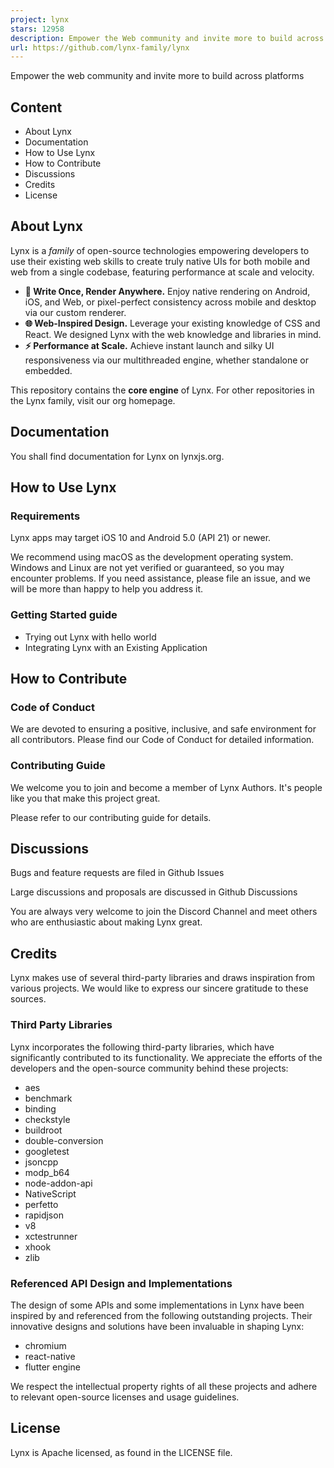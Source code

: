```yaml
---
project: lynx
stars: 12958
description: Empower the Web community and invite more to build across platforms.
url: https://github.com/lynx-family/lynx
---
```


Empower the web community and invite more to build across platforms

Content
-------

-   About Lynx
-   Documentation
-   How to Use Lynx
-   How to Contribute
-   Discussions
-   Credits
-   License

About Lynx
----------

Lynx is a _family_ of open-source technologies empowering developers to use their existing web skills to create truly native UIs for both mobile and web from a single codebase, featuring performance at scale and velocity.

-   **💫 Write Once, Render Anywhere.** Enjoy native rendering on Android, iOS, and Web, or pixel-perfect consistency across mobile and desktop via our custom renderer.
-   **🌐 Web-Inspired Design.** Leverage your existing knowledge of CSS and React. We designed Lynx with the web knowledge and libraries in mind.
-   **⚡ Performance at Scale.** Achieve instant launch and silky UI responsiveness via our multithreaded engine, whether standalone or embedded.

This repository contains the **core engine** of Lynx. For other repositories in the Lynx family, visit our org homepage.

Documentation
-------------

You shall find documentation for Lynx on lynxjs.org.

How to Use Lynx
---------------

### Requirements

Lynx apps may target iOS 10 and Android 5.0 (API 21) or newer.

We recommend using macOS as the development operating system. Windows and Linux are not yet verified or guaranteed, so you may encounter problems. If you need assistance, please file an issue, and we will be more than happy to help you address it.

### Getting Started guide

-   Trying out Lynx with hello world
-   Integrating Lynx with an Existing Application

How to Contribute
-----------------

### Code of Conduct

We are devoted to ensuring a positive, inclusive, and safe environment for all contributors. Please find our Code of Conduct for detailed information.

### Contributing Guide

We welcome you to join and become a member of Lynx Authors. It's people like you that make this project great.

Please refer to our contributing guide for details.

Discussions
-----------

Bugs and feature requests are filed in Github Issues

Large discussions and proposals are discussed in Github Discussions

You are always very welcome to join the Discord Channel and meet others who are enthusiastic about making Lynx great.

Credits
-------

Lynx makes use of several third-party libraries and draws inspiration from various projects. We would like to express our sincere gratitude to these sources.

### Third Party Libraries

Lynx incorporates the following third-party libraries, which have significantly contributed to its functionality. We appreciate the efforts of the developers and the open-source community behind these projects:

-   aes
-   benchmark
-   binding
-   checkstyle
-   buildroot
-   double-conversion
-   googletest
-   jsoncpp
-   modp\_b64
-   node-addon-api
-   NativeScript
-   perfetto
-   rapidjson
-   v8
-   xctestrunner
-   xhook
-   zlib

### Referenced API Design and Implementations

The design of some APIs and some implementations in Lynx have been inspired by and referenced from the following outstanding projects. Their innovative designs and solutions have been invaluable in shaping Lynx:

-   chromium
-   react-native
-   flutter engine

We respect the intellectual property rights of all these projects and adhere to relevant open-source licenses and usage guidelines.

License
-------

Lynx is Apache licensed, as found in the LICENSE file.
